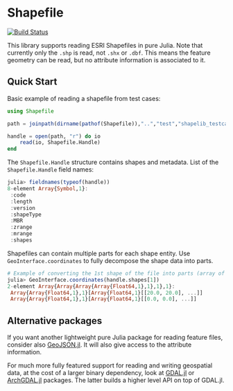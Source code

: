 # Shapefile

[![Build Status](https://travis-ci.org/JuliaGeo/Shapefile.jl.svg)](https://travis-ci.org/JuliaGeo/Shapefile.jl)

This library supports reading ESRI Shapefiles in pure Julia. Note that currently only
the `.shp` is read, not `.shx` or `.dbf`. This means the feature geometry can be read,
but no attribute information is associated to it.

## Quick Start
Basic example of reading a shapefile from test cases:

```julia
using Shapefile

path = joinpath(dirname(pathof(Shapefile)),"..","test","shapelib_testcases","test.shp")

handle = open(path, "r") do io
    read(io, Shapefile.Handle)
end
```

The `Shapefile.Handle` structure contains shapes and metadata.
List of the `Shapefile.Handle` field names:

```julia
julia> fieldnames(typeof(handle))
8-element Array{Symbol,1}:
 :code
 :length
 :version
 :shapeType
 :MBR
 :zrange
 :mrange
 :shapes
```

Shapefiles can contain multiple parts for each shape entity.
Use `GeoInterface.coordinates` to fully decompose the shape data into parts.

```julia
# Example of converting the 1st shape of the file into parts (array of coordinates)
julia> GeoInterface.coordinates(handle.shapes[1])
2-element Array{Array{Array{Array{Float64,1},1},1},1}:
 Array{Array{Float64,1},1}[Array{Float64,1}[[20.0, 20.0], ...]]
 Array{Array{Float64,1},1}[Array{Float64,1}[[0.0, 0.0], ...]]
```

## Alternative packages
If you want another lightweight pure Julia package for reading feature files, consider
also [GeoJSON.jl](https://github.com/JuliaGeo/GeoJSON.jl). It will also give access to
the attribute information.

For much more fully featured support for reading and writing geospatial data, at the
cost of a larger binary dependency, look at [GDAL.jl](https://github.com/JuliaGeo/GDAL.jl)
or [ArchGDAL.jl](https://github.com/yeesian/ArchGDAL.jl/) packages.
The latter builds a higher level API on top of GDAL.jl.

